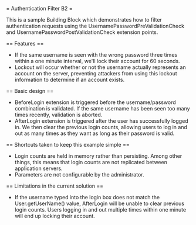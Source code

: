 = Authentication Filter B2 =

This is a sample Building Block which demonstrates how to filter authentication requests using the UsernamePasswordPreValidationCheck and UsernamePasswordPostValidationCheck extension points.

== Features ==

- If the same username is seen with the wrong password three times within a one minute interval, we'll lock their account for 60 seconds.
- Lockout will occur whether or not the username actually represents an account on the server, preventing attackers from using this lockout information to determine if an account exists. 

== Basic design ==

- BeforeLogin extension is triggered before the username/password combination is validated. If the same username has been seen too many times recently, validation is aborted.
- AfterLogin extension is triggered after the user has successfully logged in. We then clear the previous login counts, allowing users to log in and out as many times as they want as long as their password is valid.  

== Shortcuts taken to keep this example simple ==

- Login counts are held in memory rather than persisting. Among other things, this means that login counts are not replicated between application servers.
- Parameters are not configurable by the administrator.

== Limitations in the current solution ==

- If the username typed into the login box does not match the User.getUserName() value, AfterLogin will be unable to clear previous login counts.  Users logging in and out multiple times within one minute will end up locking their account.
